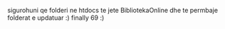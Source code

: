 sigurohuni qe folderi ne htdocs te jete BibliotekaOnline dhe te permbaje folderat e updatuar :)
finally 69 :)
